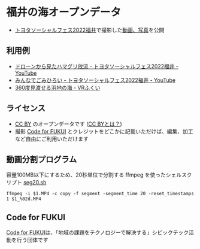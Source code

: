 # 福井の海オープンデータ
 
- [トヨタソーシャルフェス2022福井](https://toyotafes.jp/projects/463/)で撮影した[動画、写真](https://github.com/code4fukui/fukui-sea)を公開

## 利用例

- [ドローンから見たハマグリ放流 - トヨタソーシャルフェス2022福井 - YouTube](https://www.youtube.com/watch?v=3mJN0zf1jtI)
- [みんなでごみひろい - トヨタソーシャルフェス2022福井 - YouTube](https://www.youtube.com/watch?v=eOCDVu7WQ2c)
- [360度見渡せる浜地の海 - VRふくい](https://code4fukui.github.io/vr-fukui/vr-view.html#img/vr-hamachi.jpg)

## ライセンス

- [CC BY](https://creativecommons.org/licenses/by/4.0/deed.ja) のオープンデータです ([CC BYとは？](https://fukuno.jig.jp/216))
- 撮影 [Code for FUKUI](https://code4fukui.github.io/) とクレジットをどこかに記載いただけば、編集、加工など自由にご利用いただけます

## 動画分割プログラム

容量100MB以下にするため、20秒単位で分割する ffmpeg を使ったシェルスクリプト [seg20.sh](seg20.sh)
```
ffmpeg -i $1.MP4 -c copy -f segment -segment_time 20 -reset_timestamps 1 $1_%02d.MP4
```

## Code for FUKUI

[Code for FUKUI](https://code4fukui.github.io/)は、「地域の課題をテクノロジーで解決する」シビックテック活動を行う団体です

